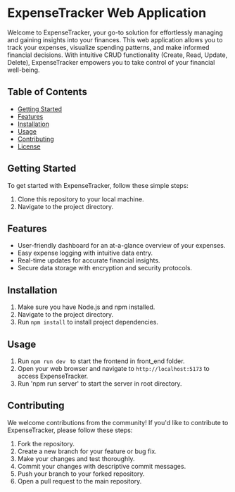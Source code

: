 # ExpenseTracker Web Application

Welcome to ExpenseTracker, your go-to solution for effortlessly managing and gaining insights into your finances. This web application allows you to track your expenses, visualize spending patterns, and make informed financial decisions. With intuitive CRUD functionality (Create, Read, Update, Delete), ExpenseTracker empowers you to take control of your financial well-being.

## Table of Contents

- [Getting Started](#getting-started)
- [Features](#features)
- [Installation](#installation)
- [Usage](#usage)
- [Contributing](#contributing)
- [License](#license)

## Getting Started

To get started with ExpenseTracker, follow these simple steps:

1. Clone this repository to your local machine.
2. Navigate to the project directory.

## Features

- User-friendly dashboard for an at-a-glance overview of your expenses.
- Easy expense logging with intuitive data entry.
- Real-time updates for accurate financial insights.
- Secure data storage with encryption and security protocols.
## Installation

1. Make sure you have Node.js and npm installed.
2. Navigate to the project directory.
3. Run `npm install` to install project dependencies.

## Usage

1. Run `npm run dev ` to start the frontend  in front_end folder.
2. Open your web browser and navigate to `http://localhost:5173` to access ExpenseTracker.
3. Run 'npm run server' to start the server in root directory.
 
## Contributing

We welcome contributions from the community! If you'd like to contribute to ExpenseTracker, please follow these steps:

1. Fork the repository.
2. Create a new branch for your feature or bug fix.
3. Make your changes and test thoroughly.
4. Commit your changes with descriptive commit messages.
5. Push your branch to your forked repository.
6. Open a pull request to the main repository.

